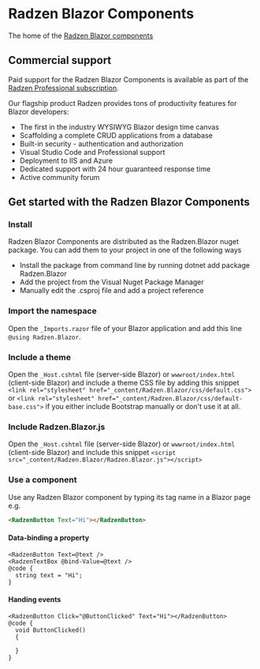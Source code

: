 # Radzen Blazor Components

The home of the [Radzen Blazor components](https://blazor.radzen.com)

## Commercial support

Paid support for the Radzen Blazor Components is available as part of the [Radzen Professional subscription](https://www.radzen.com/pricing/). 

Our flagship product Radzen provides tons of productivity features for Blazor developers:
- The first in the industry WYSIWYG Blazor design time canvas
- Scaffolding a complete CRUD applications from a database
- Built-in security - authentication and authorization
- Visual Studio Code and Professional support
- Deployment to IIS and Azure
- Dedicated support with 24 hour guaranteed response time
- Active community forum

## Get started with the Radzen Blazor Components

### Install

Radzen Blazor Components are distributed as the Radzen.Blazor nuget package. You can add them to your project in one of the following ways
- Install the package from command line by running dotnet add package Radzen.Blazor
- Add the project from the Visual Nuget Package Manager 
- Manually edit the .csproj file and add a project reference

### Import the namespace

Open the `_Imports.razor` file of your Blazor application and add this line `@using Radzen.Blazor`.

### Include a theme

Open the `_Host.cshtml` file (server-side Blazor) or `wwwroot/index.html` (client-side Blazor) and include a theme CSS file by adding this snippet `<link rel="stylesheet" href="_content/Radzen.Blazor/css/default.css">` or `<link rel="stylesheet" href="_content/Radzen.Blazor/css/default-base.css">` if you either include Bootstrap manually or don't use it at all.

### Include Radzen.Blazor.js

Open the `_Host.cshtml` file (server-side Blazor) or `wwwroot/index.html` (client-side Blazor) and include this snippet `<script src="_content/Radzen.Blazor/Radzen.Blazor.js"></script>`

### Use a component
Use any Radzen Blazor component by typing its tag name in a Blazor page e.g. 
```html
<RadzenButton Text="Hi"></RadzenButton>
```

#### Data-binding a property
```razor
<RadzenButton Text=@text />
<RadzenTextBox @bind-Value=@text />
@code {
  string text = "Hi";
}
```

#### Handing events

```razor
<RadzenButton Click="@ButtonClicked" Text="Hi"></RadzenButton>
@code {
  void ButtonClicked()
  {

  }
}
```
